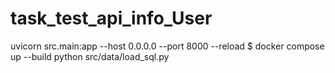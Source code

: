 # task_test_api_info_User

uvicorn src.main:app --host 0.0.0.0 --port 8000 --reload
$ docker compose up --build
python src/data/load_sql.py